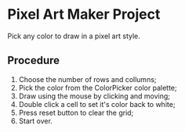 # Pixel Art Maker Project

Pick any color to draw in a pixel art style.

## Procedure
1. Choose the number of rows and collumns;<br>
2. Pick the color from the ColorPicker color palette;<br>
3. Draw using the mouse by clicking and moving;<br>
4. Double click a cell to set it's color back to white;<br>
5. Press reset button to clear the grid;<br>
6. Start over.